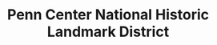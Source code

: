 ---
layout: repo
title: "Penn Center National Historic Landmark District"
id: 2165
permalink: repos/2165/
---